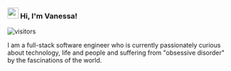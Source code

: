 ### <img src="https://user-images.githubusercontent.com/50116696/117180968-23688f80-adab-11eb-86f4-c73e86d19d46.gif" width="25" height="25"> Hi, I'm Vanessa!


![visitors](https://visitor-badge.glitch.me/badge?page_id=page.id)

I am a full-stack software engineer who is currently passionately curious about technology, life and people and suffering from "obsessive disorder" by the fascinations of the world.

<!--
**VanSharine/VanSharine** is a ✨ _special_ ✨ repository because its `README.md` (this file) appears on your GitHub profile.

